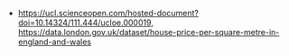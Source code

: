 - https://ucl.scienceopen.com/hosted-document?doi=10.14324/111.444/ucloe.000019, https://data.london.gov.uk/dataset/house-price-per-square-metre-in-england-and-wales